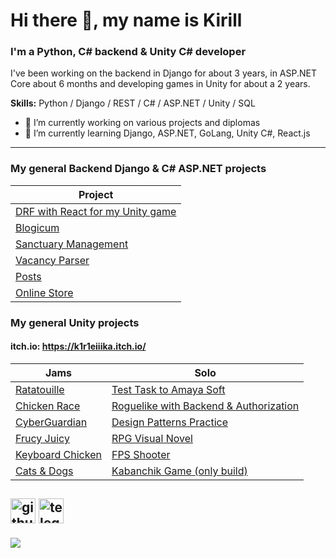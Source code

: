 # Hi there 👋, my name is Kirill
### I'm a Python, C# backend & Unity C# developer
I've been working on the backend in Django for about 3 years, in ASP.NET Core about 6 months and developing games in Unity for about a 2 years.

**Skills:** Python / Django / REST / C# / ASP.NET / Unity / SQL

- 🔭 I’m currently working on various projects and diplomas 
- 🌱 I’m currently learning Django, ASP.NET, GoLang, Unity C#, React.js
  
----------
### My general Backend Django & C# ASP.NET projects
|Project|
|-|
|[DRF with React for my Unity game](https://github.com/K1R1EIIIKA/Tankopocalypse-with-shop)|
|[Blogicum](https://github.com/K1R1EIIIKA/Django-Blogicum)|
|[Sanctuary Management](https://github.com/K1R1EIIIKA/sanctuary-management)|
|[Vacancy Parser](https://github.com/K1R1EIIIKA/Django-VacancyParcer)|
|[Posts](https://github.com/K1R1EIIIKA/Django-Test-Posts)|
|[Online Store](https://github.com/K1R1EIIIKA/Django-OnlineShop)|

### My general Unity projects
#### **itch.io:** https://k1r1eiiika.itch.io/
| Jams | Solo |
|-|-|
|[Ratatouille](https://github.com/K1R1EIIIKA/Ratatouille)|[Test Task to Amaya Soft](https://github.com/K1R1EIIIKA/Amaya-TestTask)|
|[Chicken Race](https://github.com/K1R1EIIIKA/startgame-2)|[Roguelike with Backend & Authorization](https://github.com/K1R1EIIIKA/Tankopocalypse-with-shop)
|[CyberGuardian](https://github.com/K1R1EIIIKA/start-game-game)|[Design Patterns Practice](https://github.com/K1R1EIIIKA/Unity-DesignPatterns)
|[Frucy Juicy](https://github.com/ermsonya/juicy)|[RPG Visual Novel](https://github.com/K1R1EIIIKA/StartGameFinal)|
|[Keyboard Chicken](https://github.com/K1R1EIIIKA/keyboard-chicken)|[FPS Shooter](https://github.com/K1R1EIIIKA/FPS-shooting-game)|
|[Cats & Dogs](https://github.com/K1R1EIIIKA/cats-and-dogs)|[Kabanchik Game (only build)](https://github.com/K1R1EIIIKA/kabanchik-game)|

[<img src='https://cdn.jsdelivr.net/npm/simple-icons@3.0.1/icons/github.svg' alt='github' height='40'>](https://github.com/K1R1EIIIKA)  [<img src='https://cdn.jsdelivr.net/npm/simple-icons@3.0.1/icons/telegram.svg' alt='telegram' height='40'>](https://t.me/K1R1EIIIKA)  
-
![](https://komarev.com/ghpvc/?username=K1R1EIIIKA&color=blue)
